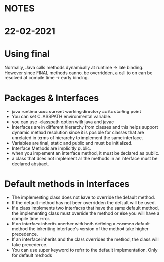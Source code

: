 # NOTES

# 22-02-2021
# Using final
Normally, Java calls methods dynamically at runtime -> late binding.
However since FINAL methods cannot be overridden, a call to on can be resolved at compile time -> early binding.

# Packages & Interfaces

* java runtime uses current working directory as its starting point
* You can set CLASSPATH environmental variable.
* you can use -classpath option with java and javac
* Interfaces are in different hierarchy from classes and this helps support dynamic method resolution since it is posible for classes that are unrelated in terms of hierarchy to implement the same interface. 
* Variables are final, static and public and must be initialized.
* Interface Methods are implicitly public.
* when you implement an interface method, it must be declared as public.
* a class that does not implement all the methods in an interface must be declared abstract.
# Default methods in Interfaces
* The implementing class does not have to override the default method.
* If the default method has not been overridden the default will be used.
* If a class implements two interfaces that have the same default method, the implementing class must override the method or else you will have a compile time error.
* If an interface inherits another with both defining a common default method the inheriting interface's version of the method take higher precedence. 
* If an interface inherits and the class overrides the method, the class will take precedence.
* You can use super keyword to refer to the default implementation. Only for default methods
